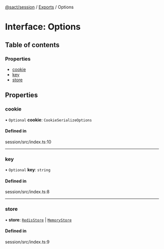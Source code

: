 [@sact/session](../README.md) / [Exports](../modules.md) / Options

# Interface: Options

## Table of contents

### Properties

- [cookie](options.md#cookie)
- [key](options.md#key)
- [store](options.md#store)

## Properties

### cookie

• `Optional` **cookie**: `CookieSerializeOptions`

#### Defined in

session/src/index.ts:10

___

### key

• `Optional` **key**: `string`

#### Defined in

session/src/index.ts:8

___

### store

• **store**: [`RedisStore`](../classes/redisstore.md) \| [`MemoryStore`](../classes/memorystore.md)

#### Defined in

session/src/index.ts:9
